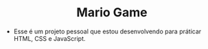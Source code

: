 <h1 align="center"> Mario Game </h1>

- Esse é um projeto pessoal que estou desenvolvendo para práticar HTML, CSS e JavaScript. 
